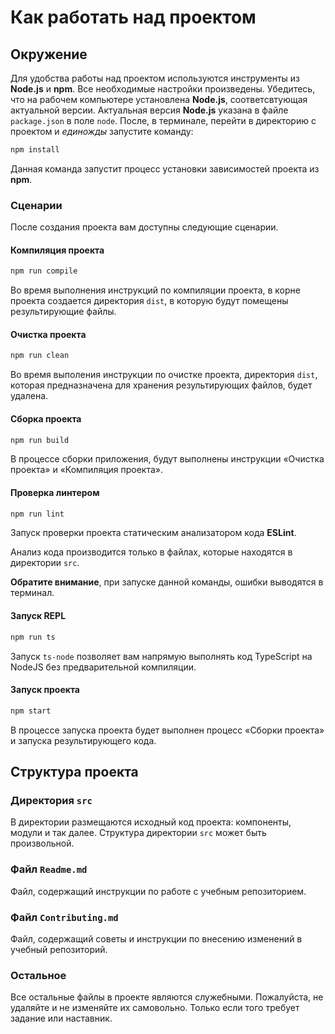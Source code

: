 # Как работать над проектом

## Окружение

Для удобства работы над проектом используются инструменты из **Node.js** и **npm**. Все необходимые настройки произведены. Убедитесь, что на рабочем компьютере установлена **Node.js**, соответсвтующая актуальной версии. Актуальная версия **Node.js** указана в файле `package.json` в поле `node`. После, в терминале, перейти в директорию с проектом и _единожды_ запустите команду:

```bash
npm install
```

Данная команда запустит процесс установки зависимостей проекта из **npm**.

### Сценарии

После создания проекта вам доступны следующие сценарии.

#### Компиляция проекта

```bash
npm run compile
```

Во время выполнения инструкций по компиляции проекта, в корне проекта создается директория `dist`, в которую будут помещены результирующие файлы.

#### Очистка проекта

```bash
npm run clean
```

Во время выполения инструкции по очистке проекта, директория `dist`, которая предназначена для хранения результирующих файлов, будет удалена.

#### Сборка проекта

```bash
npm run build
```

В процессе сборки приложения, будут выполнены инструкции «Очистка проекта» и «Компиляция проекта».

#### Проверка линтером

```bash
npm run lint
```

Запуск проверки проекта статическим анализатором кода **ESLint**.

Анализ кода производится только в файлах, которые находятся в директории `src`.

**Обратите внимание**, при запуске данной команды, ошибки выводятся в терминал.

#### Запуск REPL

```bash
npm run ts
```

Запуск `ts-node` позволяет вам напрямую выполнять код TypeScript на NodeJS без предварительной компиляции.

#### Запуск проекта

```bash
npm start
```

В процессе запуска проекта будет выполнен процесс «Сборки проекта» и запуска результирующего кода.

## Структура проекта

### Директория `src`

В директории размещаются исходный код проекта: компоненты, модули и так далее. Структура директории `src` может быть произвольной.

### Файл `Readme.md`

Файл, содержащий инструкции по работе с учебным репозиторием.

### Файл `Contributing.md`

Файл, содержащий советы и инструкции по внесению изменений в учебный репозиторий.

### Остальное

Все остальные файлы в проекте являются служебными. Пожалуйста, не удаляйте и не изменяйте их самовольно. Только если того требует задание или наставник.
